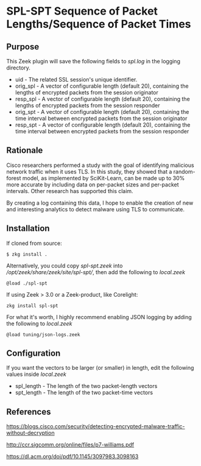 
SPL-SPT
Sequence of Packet Lengths/Sequence of Packet Times
=================================

## Purpose
This Zeek plugin will save the following fields to _spl.log_ in the logging directory.

* uid - The related SSL session's unique identifier.
* orig_spl - A vector of configurable length (default 20), containing the lengths of encrypted packets from the session originator
* resp_spl - A vector of configurable length (default 20), containing the lengths of encrypted packets from the session responder
* orig_spt - A vector of configurable length (default 20), containing the time interval between encrypted packets from the session originator
* resp_spt - A vector of configurable length (default 20), containing the time interval between encrypted packets from the session responder

## Rationale

Cisco researchers performed a study with the goal of identifying malicious network traffic when it uses TLS. 
In this study, they showed that a random-forest model, as implemented by SciKit-Learn, can be made up to 30% more accurate by including data on per-packet sizes and per-packet intervals. Other research has supported this claim.

By creating a log containing this data, I hope to enable the creation of new and interesting analytics to detect malware using TLS to communicate.

## Installation

If cloned from source:
```
$ zkg install .
```

Alternatively, you could copy _spl-spt.zeek_ into _/opt/zeek/share/zeek/site/spl-spt/_, then add the following to _local.zeek_
```
@load ./spl-spt
```

If using Zeek > 3.0 or a Zeek-product, like Corelight:
```
zkg install spl-spt
```

For what it's worth, I highly recommend enabling JSON logging by adding the following to _local.zeek_
```
@load tuning/json-logs.zeek 
```

## Configuration

If you want the vectors to be larger (or smaller) in length, edit the following values inside _local.zeek_

* spl_length - The length of the two packet-length vectors 
* spt_length - The length of the two packet-time vectors





## References
https://blogs.cisco.com/security/detecting-encrypted-malware-traffic-without-decryption 

http://ccr.sigcomm.org/online/files/p7-williams.pdf 

https://dl.acm.org/doi/pdf/10.1145/3097983.3098163
